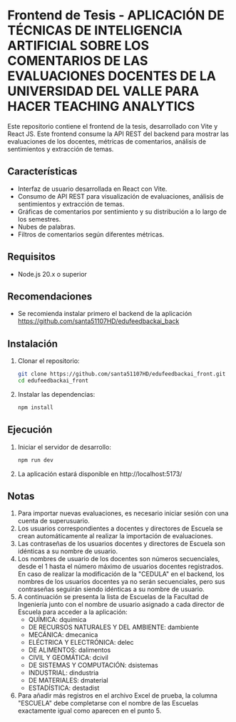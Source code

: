 # Frontend de Tesis - APLICACIÓN DE TÉCNICAS DE INTELIGENCIA ARTIFICIAL SOBRE LOS COMENTARIOS DE LAS EVALUACIONES DOCENTES DE LA UNIVERSIDAD DEL VALLE PARA HACER TEACHING ANALYTICS

Este repositorio contiene el frontend de la tesis, desarrollado con Vite y React JS. Este frontend consume la API REST del backend para mostrar las evaluaciones de los docentes, métricas de comentarios, análisis de sentimientos y extracción de temas.

## Características
- Interfaz de usuario desarrollada en React con Vite.
- Consumo de API REST para visualización de evaluaciones, análisis de sentimientos y extracción de temas.
- Gráficas de comentarios por sentimiento y su distribución a lo largo de los semestres.
- Nubes de palabras.
- Filtros de comentarios según diferentes métricas.

## Requisitos

- Node.js 20.x o superior

## Recomendaciones

- Se recomienda instalar primero el backend de la aplicación https://github.com/santa51107HD/edufeedbackai_back

## Instalación

1. Clonar el repositorio:
   ```bash
   git clone https://github.com/santa51107HD/edufeedbackai_front.git
   cd edufeedbackai_front
   
2. Instalar las dependencias:
   ```bash
   npm install

## Ejecución

1. Iniciar el servidor de desarrollo:
   ```bash
   npm run dev

2. La aplicación estará disponible en http://localhost:5173/

## Notas

1. Para importar nuevas evaluaciones, es necesario iniciar sesión con una cuenta de superusuario.
2. Los usuarios correspondientes a docentes y directores de Escuela se crean automáticamente al realizar la importación de evaluaciones.
3. Las contraseñas de los usuarios docentes y directores de Escuela son idénticas a su nombre de usuario.
4. Los nombres de usuario de los docentes son números secuenciales, desde el 1 hasta el número máximo de usuarios docentes registrados. En caso de realizar la modificación de la "CEDULA" en el backend, los nombres de los usuarios docentes ya no serán secuenciales, pero sus contraseñas seguirán siendo idénticas a su nombre de usuario.
5. A continuación se presenta la lista de Escuelas de la Facultad de Ingeniería junto con el nombre de usuario asignado a cada director de Escuela para acceder a la aplicación:
    - QUÍMICA: dquimica
    - DE RECURSOS NATURALES Y DEL AMBIENTE: dambiente
    - MECÁNICA: dmecanica
    - ELÉCTRICA Y ELECTRÓNICA: delec
    - DE ALIMENTOS: dalimentos
    - CIVIL Y GEOMÁTICA: dcivil
    - DE SISTEMAS Y COMPUTACIÓN: dsistemas
    - INDUSTRIAL: dindustria
    - DE MATERIALES: dmaterial
    - ESTADÍSTICA: destadist
6. Para añadir más registros en el archivo Excel de prueba, la columna "ESCUELA" debe completarse con el nombre de las Escuelas exactamente igual como aparecen en el punto 5.
